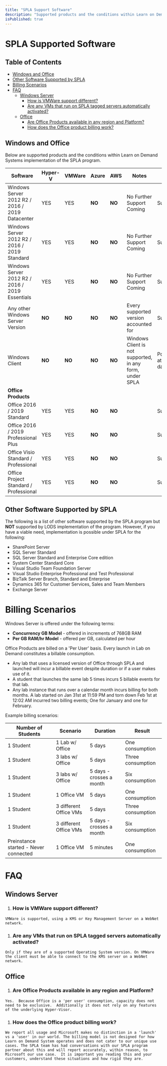```yaml
---
title: "SPLA Support Software"
description: "Supported products and the conditions within Learn on Demand Systems implementation of the SPLA program."
isPublished: true
---
```


# SPLA Supported Software

## Table of Contents
- [Windows and Office](#windows-and-office)
- [Other Software Supported by SPLA](#other-software-supported-by-spla)
- [Billing Scenarios](#billing-scenarios)
- [FAQ](#faq)
    - [Windows Server](#windows-server)
        - [How is VMWare support different?](#how-is-vmware-support-different-)
        - [Are any VMs that run on SPLA tagged servers automatically activated?](#are-any-vms-that-run-on-spla-tagged-servers-automatically-activated-)
    - [Office](#office)
        - [Are Office Products available in any region and Platform?](#are-office-products-available-in-any-region-and-platform-)
        - [How does the Office product billing work?](#how-does-the-office-product-billing-work-)

## Windows and Office

Below are supported products and the conditions within Learn on Demand Systems implementation of the SPLA program.  

| Software       | Hyper-V | VMWare | Azure | AWS | Notes                         | Status |
|----------------|-------------|-----------|-------------------------------|--------|-|-|
| Windows Server 2012 R2 / 2016 / 2019 Datacenter | YES | YES | **NO** | **NO** | No Further Support Coming | Supported|
| Windows Server 2012 R2 / 2016 / 2019 Standard | YES  | YES | **NO** | **NO** | No Further Support Coming | Supported|
| Windows Server 2012 R2 / 2016 / 2019 Essentials | YES  | YES | **NO** | **NO** | No Further Support Coming | Supported|
| Any other Windows Server Version | **NO** | **NO** | **NO** | **NO** | Every supported version accounted for | Supported|
| Windows Client | **NO** | **NO** | **NO** | **NO** | Windows Client is not supported, in any form, under SPLA | Possible at a future date|
| **Office Products** |||||||||
| Office 2016 / 2019 Standard | YES | YES | **NO** | **NO** | | Supported|
| Office 2016 / 2019 Professional Plus | YES | YES | **NO** | **NO** | | Supported|
| Office Visio Standard / Professional | YES | YES | **NO** | **NO** | | Supported|
| Office Project Standard / Professional | YES | YES | **NO** | **NO** | | Supported|

## Other Software Supported by SPLA
The following is a list of other software supported by the SPLA program but **NOT** supported by LODS implementation of the program.  However, if you have a viable need, implementation is possible under SPLA for the following:

* SharePoint Server
* SQL Server Standard 
* SQL Server Standard and Enterprise Core edition
* System Center Standard Core
* Visual Studio Team Foundation Server
* Visual Studio Enterprise Professional and Test Professional
* BizTalk Server Branch, Standard and Enterprise
* Dynamics 365 for Customer Services, Sales and Team Members
* Exchange Server

# Billing Scenarios

Windows Server is offered under the following terms:
* **Concurrency GB Model** - offered in increments of 768GB RAM
* **Per GB RAM/hr Model** - offered per GB, calculated per hour

Office Products are billed on a 'Per User' basis.  Every launch in Lab on Demand constitutes a billable consumption.  

* Any lab that uses a licensed version of Office through SPLA and launched will incur a billable event despite duration or if a user makes use of it.
* A student that launches the same lab 5 times incurs 5 billable events for that lab.
* Any lab instance that runs over a calendar month incurs billing for both months.  A lab started on Jan 31st at 11:59 PM and torn down Feb 1st at 12:02 AM incurred two billing events; One for January and one for February.

Example billing scenarios:

| Number of Students | Scenario | Duration | Result |
|---|---|---|---|
|1 Student | 1 Lab w/ Office | 5 days | One consumption |
|1 Student | 3 labs w/ Office | 5 days | Three consumption |
|1 Student | 3 labs w/ Office| 5 days - crosses a month | Six consumption |
|1 Student | 1 Office VM | 5 days | One consumption |
|1 Student | 3 different Office VMs | 5 days | Three consumption | 
|1 Student | 3 different Office VMs | 5 days - crosses a month | Six consumption |
|Preinstance started - Never connected | 1 Office VM | 5 minutes | One consumption |

# FAQ
## Windows Server 

  1. ### How is VMWare support different?
  
    VMWare is supported, using a KMS or Key Management Server on a WebNet network.
    
  1. ### Are any VMs that run on SPLA tagged servers automatically activated?
  
    Only if they are of a supported Operating System version. On VMWare the client must be able to connect to the KMS server on a WebNet network. 

## Office

  1. ### Are Office Products available in any region and Platform?
  
    Yes.  Because Office is a 'per user' consumption, capacity does not need to be exclusive.  Additionally it does not rely on any features of the underlying Hyper-Visor.

  1. ### How does the Office product billing work?
  
    We report all usage and Microsoft makes no distinction in a 'launch' vs a 'user' in our world. The billing model is not designed for how Learn on Demand System operates and does not cater to our unique use cases. The SPLA team has had conversations with our SPLA program partner about this and will report accurately, within reason, to Microsoft our use case.  It is important you reading this and your customers, understand these situations and how rigid they are.
